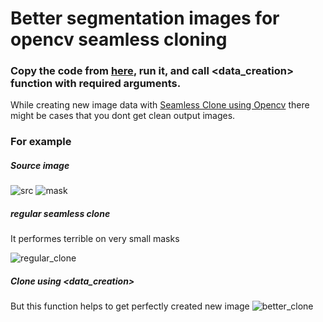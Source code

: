 # Better segmentation images for opencv seamless cloning

### Copy the code from [here](https://github.com/Dav00Arm/Segmentation_masks/blob/main/Seamless_Clone.ipynb), run it, and call <data_creation> function with required arguments. 

While creating new image data with [Seamless Clone using Opencv](https://learnopencv.com/seamless-cloning-using-opencv-python-cpp/) there might be cases that you dont get clean output images.

### For example 

##### Source image
![src](https://github.com/Dav00Arm/Segmentation_masks/blob/main/images/image.png)
![mask](https://github.com/Dav00Arm/Segmentation_masks/blob/main/images/mask_clone.jpg)

##### regular seamless clone                                   
It performes terrible on very small masks 

![regular_clone](https://github.com/Dav00Arm/Segmentation_masks/blob/main/images/normal_clone.jpg)

##### Clone using <data_creation>
But this function helps to get perfectly created new image 
![better_clone](https://github.com/Dav00Arm/Segmentation_masks/blob/main/images/better_clone.jpg)
